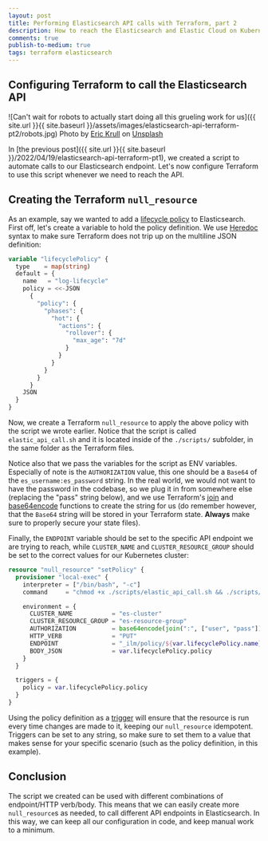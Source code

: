 ```yaml
---
layout: post
title: Performing Elasticsearch API calls with Terraform, part 2
description: How to reach the Elasticsearch and Elastic Cloud on Kubernetes (ECK) API with Terraform
comments: true
publish-to-medium: true
tags: terraform elasticsearch
---
```


## Configuring Terraform to call the Elasticsearch API

![Can't wait for robots to actually start doing all this grueling work for us]({{ site.url }}{{ site.baseurl }}/assets/images/elasticsearch-api-terraform-pt2/robots.jpg)
Photo by [Eric Krull](https://unsplash.com/@ekrull?utm_source=unsplash&utm_medium=referral&utm_content=creditCopyText) on [Unsplash](https://unsplash.com/s/photos/robot?utm_source=unsplash&utm_medium=referral&utm_content=creditCopyText)

In [the previous post]({{ site.url }}{{ site.baseurl }}/2022/04/19/elasticsearch-api-terraform-pt1), we created a script to automate calls to our Elasticsearch endpoint. Let's now configure Terraform to use this script whenever we need to reach the API.

## Creating the Terraform `null_resource`

As an example, say we wanted to add a [lifecycle policy](https://www.elastic.co/guide/en/elasticsearch/reference/current/set-up-lifecycle-policy.html#:~:text=To%20create%20a%20lifecycle%20policy,policy%20to%20the%20Elasticsearch%20cluster.) to Elasticsearch. First off, let's create a variable to hold the policy definition. We use [Heredoc](https://linuxize.com/post/bash-heredoc/) syntax to make sure Terraform does not trip up on the multiline JSON definition:

```terraform
variable "lifecyclePolicy" {
  type    = map(string)
  default = {
    name   = "log-lifecycle"
    policy = <<-JSON
      {
        "policy": {
          "phases": {
            "hot": {
              "actions": {
                "rollover": {
                  "max_age": "7d"
                }
              }
            }
          }
        }
      }
    JSON
  }
}
```

Now, we create a Terraform `null_resource` to apply the above policy with the script we wrote earlier. Notice that the script is called `elastic_api_call.sh` and it is located inside of the `./scripts/` subfolder, in the same folder as the Terraform files.

Notice also that we pass the variables for the script as ENV variables. Especially of note is the `AUTHORIZATION` value, this one should be a `Base64` of the `es_username:es_password` string. In the real world, we would not want to have the password in the codebase, so we plug it in from somewhere else (replacing the "pass" string below), and we use Terraform's [join](https://www.terraform.io/language/functions/join) and [base64encode](https://www.terraform.io/language/functions/base64encode) functions to create the string for us (do remember however, that the `Base64` string will be stored in your Terraform state. **Always** make sure to properly secure your state files).

Finally, the `ENDPOINT` variable should be set to the specific API endpoint we are trying to reach, while `CLUSTER_NAME` and `CLUSTER_RESOURCE_GROUP` should be set to the correct values for our Kubernetes cluster:

```terraform
resource "null_resource" "setPolicy" {
  provisioner "local-exec" {
    interpreter = ["/bin/bash", "-c"]
    command     = "chmod +x ./scripts/elastic_api_call.sh && ./scripts/elastic_api_call.sh"

    environment = {
      CLUSTER_NAME           = "es-cluster"
      CLUSTER_RESOURCE_GROUP = "es-resource-group"
      AUTHORIZATION          = base64encode(join(":", ["user", "pass"]))
      HTTP_VERB              = "PUT"
      ENDPOINT               = "_ilm/policy/${var.lifecyclePolicy.name}"
      BODY_JSON              = var.lifecyclePolicy.policy
    }
  }

  triggers = {
    policy = var.lifecyclePolicy.policy
  }
}
```

Using the policy definition as a [trigger](https://registry.terraform.io/providers/hashicorp/null/latest/docs/resources/resource#optional) will ensure that the resource is run every time changes are made to it, keeping our `null_resource` idempotent. Triggers can be set to any string, so make sure to set them to a value that makes sense for your specific scenario (such as the policy definition, in this example).

## Conclusion
The script we created can be used with different combinations of endpoint/HTTP verb/body. This means that we can easily create more `null_resource`s as needed, to call different API endpoints in Elasticsearch. In this way, we can keep all our configuration in code, and keep manual work to a minimum.
